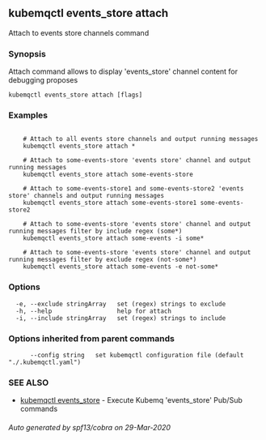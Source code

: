 ## kubemqctl events_store attach

Attach to events store channels command

### Synopsis

Attach command allows to display 'events_store' channel content for debugging proposes

```
kubemqctl events_store attach [flags]
```

### Examples

```

	# Attach to all events store channels and output running messages
	kubemqctl events_store attach *
	
	# Attach to some-events-store 'events store' channel and output running messages
	kubemqctl events_store attach some-events-store

	# Attach to some-events-store1 and some-events-store2 'events store' channels and output running messages
	kubemqctl events_store attach some-events-store1 some-events-store2 

	# Attach to some-events-store 'events store' channel and output running messages filter by include regex (some*)
	kubemqctl events_store attach some-events -i some*

	# Attach to some-events-store 'events store' channel and output running messages filter by exclude regex (not-some*)
	kubemqctl events_store attach some-events -e not-some*

```

### Options

```
  -e, --exclude stringArray   set (regex) strings to exclude
  -h, --help                  help for attach
  -i, --include stringArray   set (regex) strings to include
```

### Options inherited from parent commands

```
      --config string   set kubemqctl configuration file (default "./.kubemqctl.yaml")
```

### SEE ALSO

* [kubemqctl events_store](kubemqctl_events_store.md)	 - Execute Kubemq 'events_store' Pub/Sub commands

###### Auto generated by spf13/cobra on 29-Mar-2020
